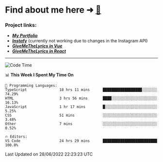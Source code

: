 # Find about me here ➜ [🧑](https://pauabella.dev)

### Project links:
- ***[My Portfolio](https://pauabella.dev)***
- ***[Instafy](https://instafy.me)*** (currently not working due to changes in the Instagram API)
- ***[GiveMeTheLyrics in Vue](https://lyrics.pauabella.dev)***
- ***[GiveMeTheLyrics in React](https://pauabella.dev/GiveMeTheLyrics)***

---
<!--START_SECTION:waka-->
![Code Time](http://img.shields.io/badge/Code%20Time-0%20secs-blue)

📊 **This Week I Spent My Time On** 

```text
💬 Programming Languages: 
TypeScript               18 hrs 11 mins      ██████████████████░░░░░░░   74.29% 
HTML                     3 hrs 56 mins       ████░░░░░░░░░░░░░░░░░░░░░   16.13% 
JavaScript               1 hr 17 mins        █░░░░░░░░░░░░░░░░░░░░░░░░   5.25% 
CSS                      51 mins             ░░░░░░░░░░░░░░░░░░░░░░░░░   3.48% 
Other                    7 mins              ░░░░░░░░░░░░░░░░░░░░░░░░░   0.52%

🔥 Editors: 
VS Code                  24 hrs 29 mins      █████████████████████████   100.0%

```


 Last Updated on 28/06/2022 22:23:23 UTC
<!--END_SECTION:waka-->
